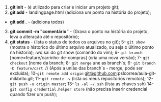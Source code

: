 1. **git init** - (é utilizado para criar e iniciar um projeto git);
2. **git add** - landingpage.html (adiciona um ponto na história do projeto);

- **git add .** - (adiciona todos)

3. **git commit -m "comentário"** - (Grava o ponto na história do projeto, leva a alteração até o repositório);
4. **git status** - (lista o status de todos os arquivos no git);
   5- `git show` (mostra o historico do último arquivo atualizado, ou seja o último ponto na historia);
   :wq sai do git show (comando do vim);
   6- `git branch` [nome=feature/carrinho-de-compras] (cria uma nova versão);
   7- `git checkout` [nome da branch;
   8- `git merge` une as branch´s;
   9- `git branch -D feature/cart `// (Após a união das branch´s - merge, pode ser excluida);
   10-`git remote add origin` git@github.com:pslcorrea/aula-git-mikbrito.git;
   11- `git remote -v` (lista os meus repositorios remotos);
   12- `git push -u origin master`;
   13- `ls -al ~/.ssh` (lista as chaves ssh)
   14- `git config credential.helper store` (não precisa inserir credencial quando fizer um push);
